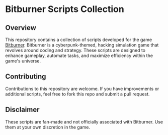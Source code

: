 # Bitburner Scripts Collection

## Overview
This repository contains a collection of scripts developed for the game [Bitburner](https://store.steampowered.com/app/1812820/Bitburner/). Bitburner is a cyberpunk-themed, hacking simulation game that revolves around coding and strategy. These scripts are designed to enhance gameplay, automate tasks, and maximize efficiency within the game's universe.

## Contributing
Contributions to this repository are welcome. If you have improvements or additional scripts, feel free to fork this repo and submit a pull request.

## Disclaimer
These scripts are fan-made and not officially associated with Bitburner. Use them at your own discretion in the game.
